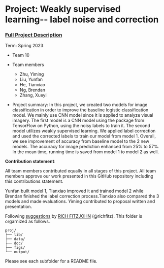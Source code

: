 # Project: Weakly supervised learning-- label noise and correction


### [Full Project Description](doc/project3_desc.md)

Term: Spring 2023

+ Team 10
+ Team members
	+ Zhu, Yiming
	+ Liu, Yunfan
	+ He, Tianxiao
	+ Ng, Brendan
	+ Zhang, Xueyi

+ Project summary: In this project, we created two models for image classification in order to improve the baseline logistic classification model. We mainly use CNN model since it is applied to analyze visual imagery. The first model is a CNN model using the package from TensorFlow on Python, using the noisy labels to train it. The second model utilizes weakly supervised learning. We applied label correction and used the corrected labels to train our model from model 1. Overall, we see improvement of accuracy from baseline model to the 2 new models. The accuracy for image prediction enhanced from 25% to 57%. In the mean time, running time is saved from model 1 to model 2 as well.
	

**Contribution statement**: 

All team members contributed equally in all stages of this project. All team members approve our work presented in this GitHub repository including this contributions statement. 

Yunfan built model 1, Tianxiao improved it and trained model 2 while Brendan finished the label correction process.Tianxiao also compared the 3 models and made evaluations. Yiming contributed to proposal written and presentation. 

Following [suggestions](http://nicercode.github.io/blog/2013-04-05-projects/) by [RICH FITZJOHN](http://nicercode.github.io/about/#Team) (@richfitz). This folder is orgarnized as follows.

```
proj/
├── lib/
├── data/
├── doc/
├── figs/
└── output/
```

Please see each subfolder for a README file.
